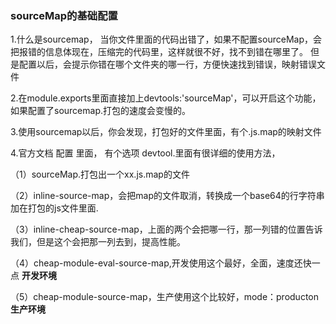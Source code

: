 ### sourceMap的基础配置

1.什么是sourcemap，
当你文件里面的代码出错了，如果不配置sourceMap，会把报错的信息体现在，压缩完的代码里，这样就很不好，找不到错在哪里了。
但是配置以后，会提示你错在哪个文件夹的哪一行，方便快速找到错误，映射错误文件

2.在module.exports里面直接加上devtools:'sourceMap'，可以开启这个功能，如果配置了sourcemap.打包的速度会变慢的。

3.使用sourcemap以后，你会发现，打包好的文件里面，有个.js.map的映射文件

4.官方文档 配置 里面， 有个选项 devtool.里面有很详细的使用方法，

（1）sourceMap.打包出一个xx.js.map的文件

（2）inline-source-map，会把map的文件取消，转换成一个base64的行字符串加在打包的js文件里面.

（3）inline-cheap-source-map，上面的两个会把哪一行，那一列错的位置告诉我们，但是这个会把那一列去到，提高性能。

（4）cheap-module-eval-source-map,开发使用这个最好，全面，速度还快一点    **开发环境**

（5）cheap-module-source-map，生产使用这个比较好，mode：producton   **生产环境**